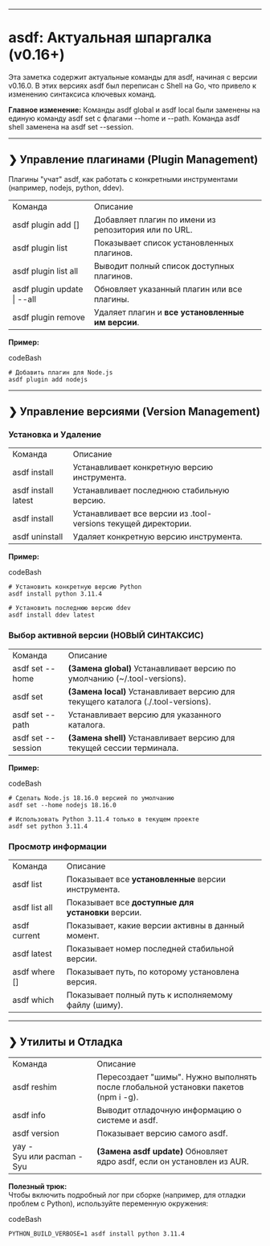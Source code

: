 


---

# asdf: Актуальная шпаргалка (v0.16+)

Эта заметка содержит актуальные команды для asdf, начиная с версии v0.16.0. В этих версиях asdf был переписан с Shell на Go, что привело к изменению синтаксиса ключевых команд.

**Главное изменение:** Команды asdf global и asdf local были заменены на единую команду asdf set с флагами --home и --path. Команда asdf shell заменена на asdf set --session.

---

## ❯ Управление плагинами (Plugin Management)

Плагины "учат" asdf, как работать с конкретными инструментами (например, nodejs, python, ddev).

|   |   |
|---|---|
|Команда|Описание|
|asdf plugin add <name> [<url>]|Добавляет плагин по имени из репозитория или по URL.|
|asdf plugin list|Показывает список установленных плагинов.|
|asdf plugin list all|Выводит полный список доступных плагинов.|
|asdf plugin update <name> \| --all|Обновляет указанный плагин или все плагины.|
|asdf plugin remove <name>|Удаляет плагин и **все установленные им версии**.|

**Пример:**

codeBash

```
# Добавить плагин для Node.js
asdf plugin add nodejs
```

---

## ❯ Управление версиями (Version Management)

### Установка и Удаление

|   |   |
|---|---|
|Команда|Описание|
|asdf install <name> <version>|Устанавливает конкретную версию инструмента.|
|asdf install <name> latest|Устанавливает последнюю стабильную версию.|
|asdf install|Устанавливает все версии из .tool-versions текущей директории.|
|asdf uninstall <name> <version>|Удаляет конкретную версию инструмента.|

**Пример:**

codeBash

```
# Установить конкретную версию Python
asdf install python 3.11.4

# Установить последнюю версию ddev
asdf install ddev latest
```

### **Выбор активной версии (НОВЫЙ СИНТАКСИС)**

|   |   |
|---|---|
|Команда|Описание|
|asdf set --home <name> <version>|**(Замена global)** Устанавливает версию по умолчанию (~/.tool-versions).|
|asdf set <name> <version>|**(Замена local)** Устанавливает версию для текущего каталога (./.tool-versions).|
|asdf set --path <path> <name> <v>|Устанавливает версию для указанного каталога.|
|asdf set --session <name> <version>|**(Замена shell)** Устанавливает версию для текущей сессии терминала.|

**Пример:**

codeBash

```
# Сделать Node.js 18.16.0 версией по умолчанию
asdf set --home nodejs 18.16.0

# Использовать Python 3.11.4 только в текущем проекте
asdf set python 3.11.4
```

### Просмотр информации

|   |   |
|---|---|
|Команда|Описание|
|asdf list <name>|Показывает все **установленные** версии инструмента.|
|asdf list all <name>|Показывает все **доступные для установки** версии.|
|asdf current|Показывает, какие версии активны в данный момент.|
|asdf latest <name>|Показывает номер последней стабильной версии.|
|asdf where <name> [<version>]|Показывает путь, по которому установлена версия.|
|asdf which <command>|Показывает полный путь к исполняемому файлу (шиму).|

---

## ❯ Утилиты и Отладка

|   |   |
|---|---|
|Команда|Описание|
|asdf reshim|Пересоздает "шимы". Нужно выполнять после глобальной установки пакетов (npm i -g).|
|asdf info|Выводит отладочную информацию о системе и asdf.|
|asdf version|Показывает версию самого asdf.|
|yay -Syu или pacman -Syu|**(Замена asdf update)** Обновляет ядро asdf, если он установлен из AUR.|

**Полезный трюк:**  
Чтобы включить подробный лог при сборке (например, для отладки проблем с Python), используйте переменную окружения:

codeBash

```
PYTHON_BUILD_VERBOSE=1 asdf install python 3.11.4
``````